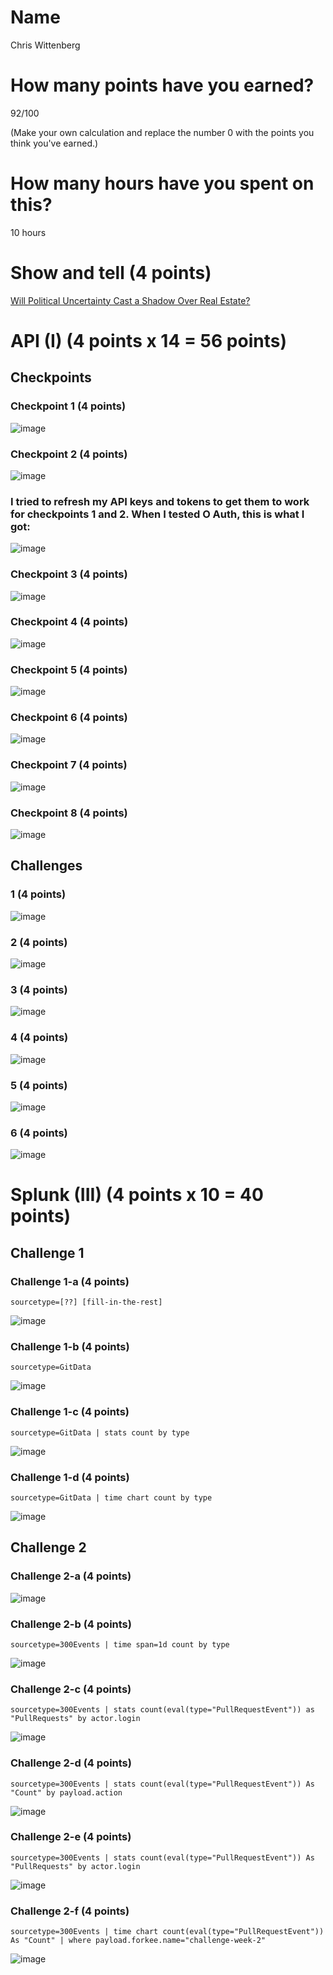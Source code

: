 # Name

Chris Wittenberg

# How many points have you earned?

92/100

(Make your own calculation and replace the number 0 with the points you think you've earned.)

# How many hours have you spent on this?

10 hours

# Show and tell (4 points)

[Will Political Uncertainty Cast a Shadow Over Real Estate?](http://nreionline.com/finance-amp-investment/will-political-uncertainty-cast-shadow-over-commercial-real-estate)

# API (I) (4 points x 14 = 56 points)

## Checkpoints

### Checkpoint 1 (4 points)

![image](C3APICheckpoint1.png?raw=true)

### Checkpoint 2 (4 points)

![image](C3APICheckpoint2.png?raw=true)

### I tried to refresh my API keys and tokens to get them to work for checkpoints 1 and 2. When I tested O Auth, this is what I got:

![image](Error.png?raw=true)

### Checkpoint 3 (4 points)

![image](C3APICheckpoint3.png?raw=true)

### Checkpoint 4 (4 points)

![image](C3APICheckpoint4.png?raw=true)

### Checkpoint 5 (4 points)

![image](C3APICheckpoint5.png?raw=true)

### Checkpoint 6 (4 points)

![image](C3APICheckpoint6.png?raw=true)

### Checkpoint 7 (4 points)

![image](C3APICheckpoint7.png?raw=true)

### Checkpoint 8 (4 points)

![image](C3APICheckpoint8.png?raw=true)

## Challenges

### 1 (4 points)

![image](C3APIChallenge1.png?raw=true)

### 2 (4 points)

![image](C3APIChallenge2.png?raw=true)

### 3 (4 points)

![image](C3APIChallenge3.png?raw=true)

### 4 (4 points)

![image](C3APIChallenge4.png?raw=true)

### 5 (4 points)

![image](C3APIChallenge5.png?raw=true)

### 6 (4 points)

![image](C3APIChallenge6.png?raw=true)



# Splunk (III) (4 points x 10 = 40 points)

## Challenge 1

### Challenge 1-a (4 points)
```
sourcetype=[??] [fill-in-the-rest]
```
![image](C3SplunkChallenge1a.png?raw=true)

### Challenge 1-b (4 points)
```
sourcetype=GitData
```
![image](C3SplunkChallenge1b.png?raw=true)

### Challenge 1-c (4 points)
```
sourcetype=GitData | stats count by type
```
![image](C3SplunkChallenge1c.png?raw=true)

### Challenge 1-d (4 points)
```
sourcetype=GitData | time chart count by type
```
![image](C3SplunkChallenge1d.png?raw=true)

## Challenge 2

### Challenge 2-a (4 points)
![image](C3SplunkChallenge2a.png?raw=true)

### Challenge 2-b (4 points)
```
sourcetype=300Events | time span=1d count by type
```
![image](C3SplunkChallenge2b.png?raw=true)

### Challenge 2-c (4 points)
```
sourcetype=300Events | stats count(eval(type="PullRequestEvent")) as "PullRequests" by actor.login
```
![image](C3SplunkChallenge2c.png?raw=true)

### Challenge 2-d (4 points)
```
sourcetype=300Events | stats count(eval(type="PullRequestEvent")) As "Count" by payload.action
```
![image](C3SplunkChallenge2d.png?raw=true)

### Challenge 2-e (4 points)
```
sourcetype=300Events | stats count(eval(type="PullRequestEvent")) As "PullRequests" by actor.login
```
![image](C3SplunkChallenge2e.png?raw=true)

### Challenge 2-f (4 points)
```
sourcetype=300Events | time chart count(eval(type="PullRequestEvent")) As "Count" | where payload.forkee.name="challenge-week-2"
```
![image](C3SplunkChallenge2f.png?raw=true)
